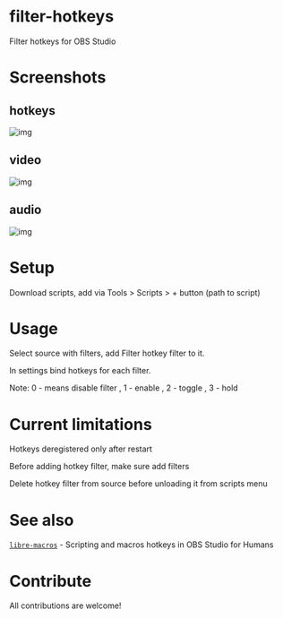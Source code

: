 # filter-hotkeys
Filter hotkeys for OBS Studio 
# Screenshots
## hotkeys 
![img](https://i.imgur.com/rZAafCb.png)
## video 
![img](https://i.imgur.com/P2AnTXf.gif)
## audio
![img](https://i.imgur.com/pp7fXsK.gif)

# Setup
Download scripts, add via Tools > Scripts > + button (path to script)

# Usage
Select source with filters, add Filter hotkey filter to it.

In settings bind hotkeys for each filter.

Note: 0 - means disable filter , 1 - enable , 2 - toggle , 3 - hold

# Current limitations
Hotkeys deregistered only after restart

Before adding hotkey filter, make sure add filters

Delete hotkey filter from source before unloading it from scripts menu

# See also 
[`libre-macros`](https://github.com/upgradeQ/libre-macros) - Scripting and macros hotkeys in OBS Studio for Humans 
# Contribute
All contributions are welcome!
